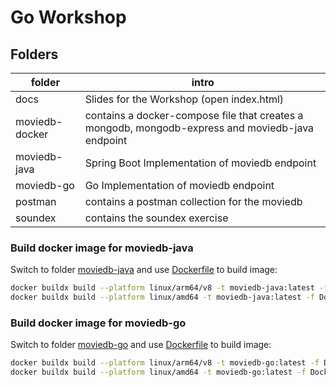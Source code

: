 # Go Workshop
## Folders
| folder         | intro                                                                                            |
|----------------|--------------------------------------------------------------------------------------------------|
| docs           | Slides for the Workshop (open index.html)                                                        |
| moviedb-docker | contains a docker-compose file that creates a mongodb, mongodb-express and moviedb-java endpoint |
| moviedb-java   | Spring Boot Implementation of moviedb endpoint                                                   |
| moviedb-go     | Go Implementation of moviedb endpoint                                                            |
| postman        | contains a postman collection for the moviedb                                                    |
| soundex        | contains the soundex exercise                                                                    |

### Build docker image for moviedb-java
Switch to folder [moviedb-java](./moviedb-java/) and use [Dockerfile](./moviedb-java/Dockerfile) to build image:
```bash
docker buildx build --platform linux/arm64/v8 -t moviedb-java:latest -f Dockerfile .` #Macbook M1
docker buildx build --platform linux/amd64 -t moviedb-java:latest -f Dockerfile .` #64-bit Architektur (Linux, Windows)
```
### Build docker image for moviedb-go
Switch to folder [moviedb-go](./moviedb-go/) and use [Dockerfile](./moviedb-go/Dockerfile) to build image:
```bash
docker buildx build --platform linux/arm64/v8 -t moviedb-go:latest -f Dockerfile .` #Macbook M1
docker buildx build --platform linux/amd64 -t moviedb-go:latest -f Dockerfile .` #64-bit Architektur (Linux, Windows)
```

